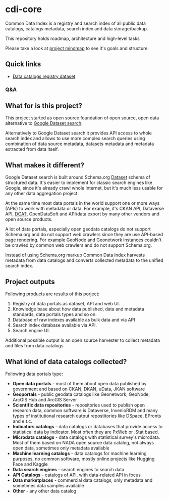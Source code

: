# cdi-core

Common Data Index is a registry and search index of all public data catalogs, catalogs metadata, search index and data storage/backup.

This repository holds roadmap, architecture and high-level tasks

Please take a look at [project mindmap](/assets/commondataindex.png) to see it's goals and structure.


## Quick links

* [Data catalogs registry dataset](https://github.com/commondataio/dataportals-registry/blob/main/data/datasets/catalogs.jsonl) 


### Q&A


## What for is this project?

This project started as open source foundation of open source, open data alternative to [Google Dataset search](https://datasetsearch.research.google.com/). 

Alternatively to Google Dataset search it provides API access to whole search index and allows to use more complex search queries using combination of data source metadata, datasets metadata and metadata extracted from data itself.

## What makes it different?

Google Dataset search is built around Schema.org [Dataset](https://schema.org/Dataset) schema of structured data. It's easier to implement for classic search engines like Google, since it's already crawl whole Internet, but it's much less usable for any other data aggregation project.

At the same time most data portals in the world support one or more ways (APIs) to work with metadata or data. For example, it's CKAN API, Dataverse API, [DCAT](https://www.w3.org/TR/vocab-dcat-3/#Class:Distribution), OpenDataSoft and API/data export by many other vendors and open source products. 

A lot of data portals, especially open geodata catalogs do not support Schema.org and do not support web crawlers since they are use API-based page rendering. For example GeoNode and Geonetwork instances couldn't be crawled by common web crawlers and do not support Schema.org. 

Instead of using Schema.org markup Common Data Index harvests metadata from data catalogs and converts collected metadata to the unified search index.

## Project outputs

Following products are results of this porject:
1. Registry of data portals as dataset, API and web UI.
2. Knowledge base about how data published, data and metadata standards, data portals types and so on.
3. Database of raw indexes available as bulk data and via API
4. Search index database available via API.
5. Search engine UI.

Additional possible output is an open source harvester to collect metadata and files from data catalogs.

## What kind of data catalogs collected?

Following data portals type:
* **Open data portals** - most of them about open data published by government and based on CKAN, DKAN, uData, JKAN software
* **Geoportals** - public geodata catalogs like Geonetwork, GeoNode, ArcGIS Hub and ArcGIS Server
* **Scientific data repositories** - repositories used to publish open research data, common software is Dataverse, InvenioRDM and many types of institutional research output repostitories like DSpace, EPronts and e.t.c.
* **Indicators catalogs** - data catalogs or databases that provide access to statistical data by indicator. Most often they are PxWeb or .Stat based.
* **Microdata catalogs** - data catalogs with statistical survey's microdata. Most of them based on NADA open source data catalog, not always open data, sometimes only metadata available
* **Machine learning catalogs** - data catalogs for machine learning purposes, no common software, mostly online projects like Hugging Face and Kaggle 
* **Data search engines** - search engines to search data
* **API Catalogs** - catalogs of API, with data-related API in focus
* **Data marketplaces** - commercial data catalogs, only metadata and sometimes data samples available
* **Other** - any other data catalog


